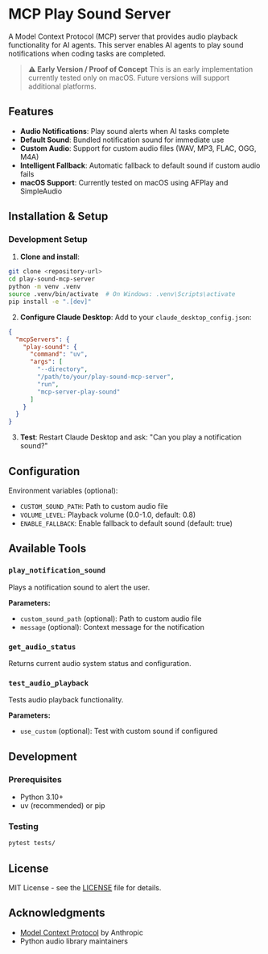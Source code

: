 # MCP Play Sound Server

A Model Context Protocol (MCP) server that provides audio playback functionality for AI agents. This server enables AI agents to play sound notifications when coding tasks are completed.

> **⚠️ Early Version / Proof of Concept**
> This is an early implementation currently tested only on macOS. Future versions will support additional platforms.

## Features

- **Audio Notifications**: Play sound alerts when AI tasks complete
- **Default Sound**: Bundled notification sound for immediate use
- **Custom Audio**: Support for custom audio files (WAV, MP3, FLAC, OGG, M4A)
- **Intelligent Fallback**: Automatic fallback to default sound if custom audio fails
- **macOS Support**: Currently tested on macOS using AFPlay and SimpleAudio

## Installation & Setup

### Development Setup

1. **Clone and install**:
```bash
git clone <repository-url>
cd play-sound-mcp-server
python -m venv .venv
source .venv/bin/activate  # On Windows: .venv\Scripts\activate
pip install -e ".[dev]"
```

2. **Configure Claude Desktop**:
Add to your `claude_desktop_config.json`:

```json
{
  "mcpServers": {
    "play-sound": {
      "command": "uv",
      "args": [
        "--directory",
        "/path/to/your/play-sound-mcp-server",
        "run",
        "mcp-server-play-sound"
      ]
    }
  }
}
```

3. **Test**: Restart Claude Desktop and ask: "Can you play a notification sound?"

## Configuration

Environment variables (optional):
- `CUSTOM_SOUND_PATH`: Path to custom audio file
- `VOLUME_LEVEL`: Playback volume (0.0-1.0, default: 0.8)
- `ENABLE_FALLBACK`: Enable fallback to default sound (default: true)

## Available Tools

### `play_notification_sound`
Plays a notification sound to alert the user.

**Parameters:**
- `custom_sound_path` (optional): Path to custom audio file
- `message` (optional): Context message for the notification

### `get_audio_status`
Returns current audio system status and configuration.

### `test_audio_playback`
Tests audio playback functionality.

**Parameters:**
- `use_custom` (optional): Test with custom sound if configured

## Development

### Prerequisites
- Python 3.10+
- uv (recommended) or pip

### Testing
```bash
pytest tests/
```

## License

MIT License - see the [LICENSE](LICENSE) file for details.

## Acknowledgments

- [Model Context Protocol](https://modelcontextprotocol.io/) by Anthropic
- Python audio library maintainers
